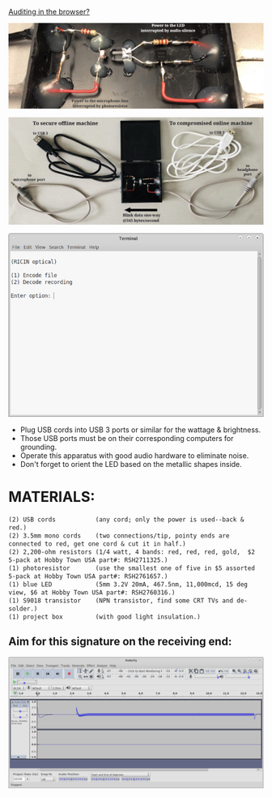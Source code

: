 [Auditing in the browser?](https://coliru.stacked-crooked.com/a/e4385d6d4d51df62)

<p align="center">
  <img src="https://github.com/compromise-evident/RICINoptic/blob/main/Close-up.jpeg">
</p>

<p align="center">
  <img src="https://github.com/compromise-evident/RICINoptic/blob/main/Materials.jpeg">
</p>

<p align="center">
  <img src="https://github.com/compromise-evident/RICINoptic/blob/main/Terminal.png">
</p>


* Plug USB cords into USB 3 ports or similar for the wattage & brightness.
* Those USB ports must be on their corresponding computers for grounding.
* Operate this apparatus with good audio hardware to eliminate noise.
* Don't forget to orient the LED based on the metallic shapes inside.

# MATERIALS:
```text
(2) USB cords           (any cord; only the power is used--back & red.)
(2) 3.5mm mono cords    (two connections/tip, pointy ends are connected to red, get one cord & cut it in half.)
(2) 2,200-ohm resistors (1/4 watt, 4 bands: red, red, red, gold,  $2 5-pack at Hobby Town USA part#: RSH2711325.)
(1) photoresistor       (use the smallest one of five in $5 assorted 5-pack at Hobby Town USA part#: RSH2761657.)
(1) blue LED            (5mm 3.2V 20mA, 467.5nm, 11,000mcd, 15 deg view, $6 at Hobby Town USA part#: RSH2760316.)
(1) S9018 transistor    (NPN transistor, find some CRT TVs and de-solder.)
(1) project box         (with good light insulation.)
```

## Aim for this signature on the receiving end:
<p align="center">
  <img src="https://github.com/compromise-evident/RICINoptic/blob/main/Waveform.png">
</p>
